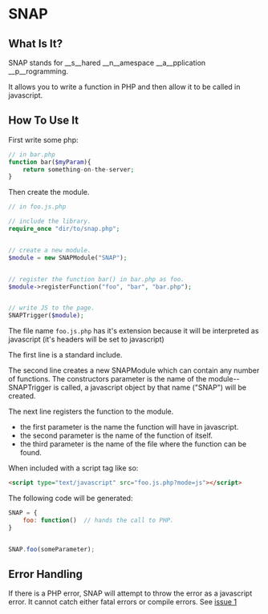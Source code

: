 SNAP
====

What Is It?
-----------

SNAP stands for __s__hared __n__amespace __a__pplication __p__rogramming.

It allows you to write a function in PHP and then allow it to be called in javascript.


How To Use It
-------------
First write some php:

```php
// in bar.php
function bar($myParam){
	return something-on-the-server;
}
```


Then create the module.
```php
// in foo.js.php

// include the library.
require_once "dir/to/snap.php";


// create a new module.
$module = new SNAPModule("SNAP");


// register the function bar() in bar.php as foo.
$module->registerFunction("foo", "bar", "bar.php");


// write JS to the page.
SNAPTrigger($module);

```

The file name <code>foo.js.php</code> has it's extension because it will be interpreted as javascript (it's headers will be set to javascript)

The first line is a standard include.

The second line creates a new SNAPModule which can contain any number of functions. The constructors parameter is the name of the module--SNAPTrigger is called, a javascript object by that name ("SNAP") will be created.

The next line registers the function to the module. 
* the first parameter is the name the function will have in javascript.
* the second parameter is the name of the function of itself.
* the third parameter is the name of the file where the function can be found.


When included with a script tag like so:

```html
<script type="text/javascript" src="foo.js.php?mode=js"></script>
```

The following code will be generated:

```javascript
SNAP = {
	foo: function()  // hands the call to PHP.
}


SNAP.foo(someParameter);

```


Error Handling
--------------

If there is a PHP error, SNAP will attempt to throw the error as a javascript error. It cannot catch either fatal errors or compile errors.
See [issue 1](https://github.com/leeavital/SNAP/issues/1)



